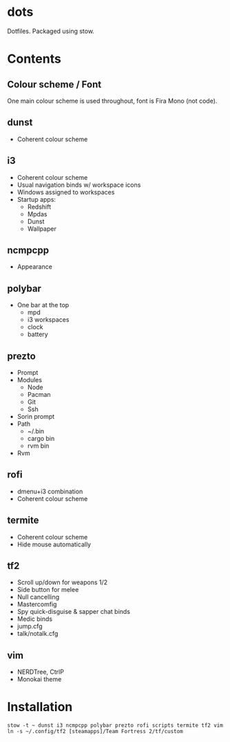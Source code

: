 # dots

Dotfiles. Packaged using stow.

# Contents

## Colour scheme / Font

One main colour scheme is used throughout, font is Fira Mono (not code).

## dunst

  - Coherent colour scheme

## i3

  - Coherent colour scheme
  - Usual navigation binds w/ workspace icons
  - Windows assigned to workspaces
  - Startup apps:
    - Redshift
    - Mpdas
    - Dunst
    - Wallpaper

## ncmpcpp

  - Appearance

## polybar

  - One bar at the top
    - mpd
    - i3 workspaces
    - clock
    - battery

## prezto

  - Prompt
  - Modules
    - Node
    - Pacman
    - Git
    - Ssh
  - Sorin prompt
  - Path
    - ~/.bin
    - cargo bin
    - rvm bin
  - Rvm

## rofi

  - dmenu+i3 combination
  - Coherent colour scheme

## termite

  - Coherent colour scheme
  - Hide mouse automatically

## tf2

  - Scroll up/down for weapons 1/2
  - Side button for melee
  - Null cancelling
  - Mastercomfig
  - Spy quick-disguise & sapper chat binds
  - Medic binds
  - jump.cfg
  - talk/notalk.cfg

## vim

  - NERDTree, CtrlP
  - Monokai theme

# Installation

```
stow -t ~ dunst i3 ncmpcpp polybar prezto rofi scripts termite tf2 vim
ln -s ~/.config/tf2 [steamapps]/Team Fortress 2/tf/custom
```
